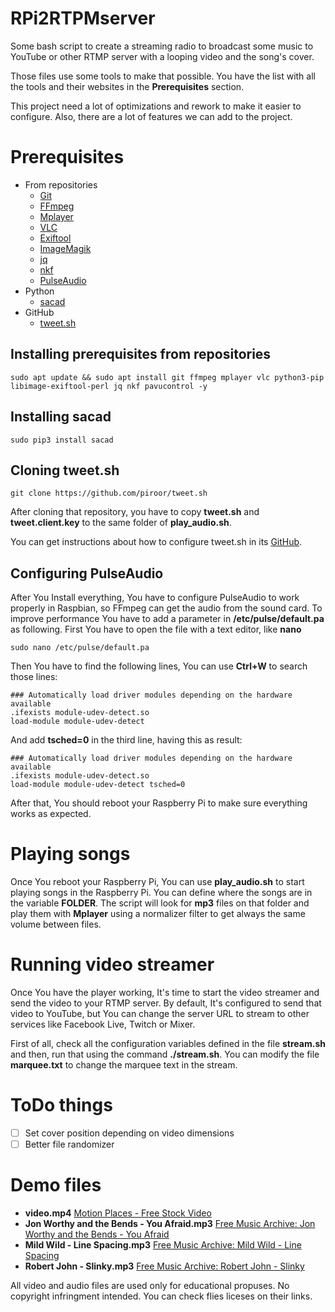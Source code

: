 # RPi2RTPMserver
Some bash script to create a streaming radio to broadcast some music to YouTube or other RTMP server with a looping video and the song's cover.

Those files use some tools to make that possible. You have the list with all the tools and their websites in the **Prerequisites** section.

This project need a lot of optimizations and rework to make it easier to configure. Also, there are a lot of features we can add to the project.
# Prerequisites
- From repositories
  - [Git](https://git-scm.com/)
  - [FFmpeg](https://www.ffmpeg.org/)
  - [Mplayer](http://www.mplayerhq.hu/)
  - [VLC](https://www.videolan.org/)
  - [Exiftool](https://exiftool.org/)
  - [ImageMagik](https://imagemagick.org/index.php)
  - [jq](https://stedolan.github.io/jq/)
  - [nkf](http://nkf.osdn.jp/)
  - [PulseAudio](https://gitlab.freedesktop.org/pulseaudio/pulseaudio)
- Python
  - [sacad](https://github.com/desbma/sacad)
- GitHub
  - [tweet.sh](https://github.com/piroor/tweet.sh)
## Installing prerequisites from repositories
```
sudo apt update && sudo apt install git ffmpeg mplayer vlc python3-pip libimage-exiftool-perl jq nkf pavucontrol -y
```
## Installing sacad
```
sudo pip3 install sacad
```
## Cloning tweet.sh
```
git clone https://github.com/piroor/tweet.sh
```
After cloning that repository, you have to copy **tweet.sh** and **tweet.client.key** to the same folder of **play_audio.sh**.

You can get instructions about how to configure tweet.sh in its [GitHub](https://github.com/piroor/tweet.sh).
## Configuring PulseAudio
After You Install everything, You have to configure PulseAudio to work properly in Raspbian, so FFmpeg can get the audio from the sound card. To improve performance You have to add a parameter in **/etc/pulse/default.pa** as following. First You have to open the file with a text editor, like **nano**
```
sudo nano /etc/pulse/default.pa
```
Then You have to find the following lines, You can use **Ctrl+W** to search those lines:
```
### Automatically load driver modules depending on the hardware available
.ifexists module-udev-detect.so
load-module module-udev-detect
```
And add **tsched=0**  in the third line, having this as result:
```
### Automatically load driver modules depending on the hardware available
.ifexists module-udev-detect.so
load-module module-udev-detect tsched=0
```
After that, You should reboot your Raspberry Pi to make sure everything works as expected.
# Playing songs
Once You reboot your Raspberry Pi, You can use **play_audio.sh** to start playing songs in the Raspberry Pi. You can define where the songs are in the variable **FOLDER**. The script will look for **mp3** files on that folder and play them with **Mplayer** using a normalizer filter to get always the same volume between files.
# Running video streamer
Once You have the player working, It's time to start the video streamer and send the video to your RTMP server. By default, It's configured to send that video to YouTube, but You can change the server URL to stream to other services like Facebook Live, Twitch or Mixer.

First of all, check all the configuration variables defined in the file **stream.sh** and then, run that using the command **./stream.sh**. You can modify the file **marquee.txt** to change the marquee text in the stream.
# ToDo things
- [ ] Set cover position depending on video dimensions
- [ ] Better file randomizer
# Demo files
- **video.mp4** [Motion Places - Free Stock Video](https://www.pexels.com/@motion-places-free-stock-video-701499)
- **Jon Worthy and the Bends - You Afraid.mp3** [Free Music Archive: Jon Worthy and the Bends - You Afraid](https://freemusicarchive.org/music/Jon_Worthy_and_the_Bends/Only_A_Dream/You_Afraid)
- **Mild Wild - Line Spacing.mp3** [Free Music Archive: Mild Wild - Line Spacing](https://freemusicarchive.org/music/Mild_Wild/a_Line_Spacing_b_Say_Goodnight/Line_Spacing)
- **Robert John - Slinky.mp3** [Free Music Archive: Robert John - Slinky](https://freemusicarchive.org/music/Robert_John/2019041994432122/Slinky_1461)

All video and audio files are used only for educational propuses. No copyright infringment intended. You can check flies liceses on their links.
